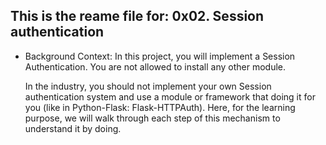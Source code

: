 This is the reame file for:
	0x02. Session authentication
-------------------------------
- Background Context:
	In this project, you will implement a Session Authentication. You are not allowed to install any other module.

	In the industry, you should not implement your own Session authentication system and use a module or framework that doing it for you (like in Python-Flask: Flask-HTTPAuth). Here, for the learning purpose, we will walk through each step of this mechanism to understand it by doing.
